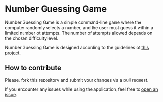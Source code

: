 # Number Guessing Game

Number Guessing Game is a simple command-line game where the computer randomly selects a number, and the user must guess it within a limited number ot attempts. The number of attempts allowed depends on the chosen difficulty level.

Number Guessing Game is designed according to the guidelines of [this project](https://roadmap.sh/projects/number-guessing-game).

## How to contribute

Please, fork this repository and submit your changes via a [pull request](https://github.com/jesuscastaner/number-guessing-game/pulls).

If you encounter any issues while using the application, feel free to [open an issue](https://github.com/jesuscastaner/number-guessing-game/issues).
